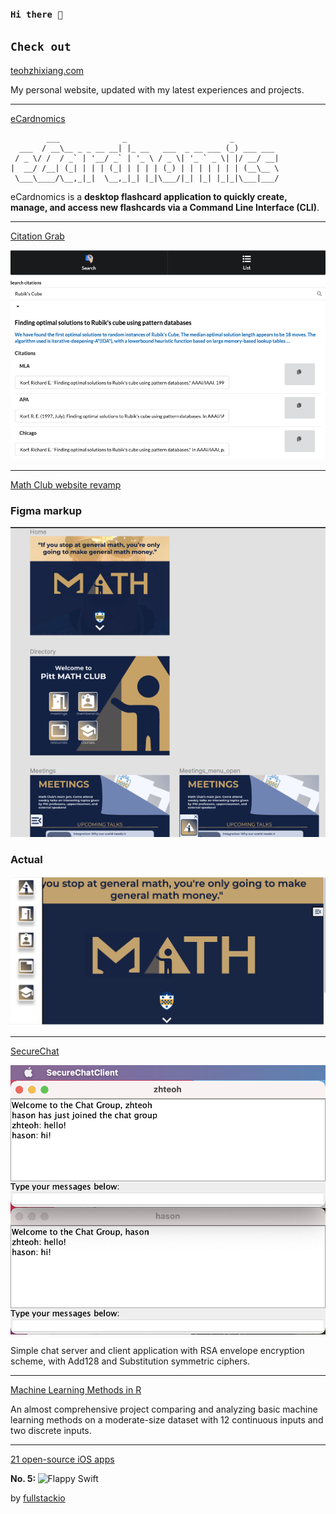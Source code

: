 ### <code>Hi there 👋</code>

<!-- **zhixiangteoh/zhixiangteoh** is a ✨ _special_ ✨ repository because its `README.md` (this file) appears on your GitHub profile. -->

## <code>Check out</code>

<a href="https://teohzhixiang.com">teohzhixiang.com</a>

My personal website, updated with my latest experiences and projects.

<hr>

<a href="https://github.com/zhixiangteoh/tp">eCardnomics</a>

            ___              _                       _           
      ___  / __\__ _ _ __ __| |_ __   ___  _ __ ___ (_) ___ ___  
     / _ \/ /  / _` | '__/ _` | '_ \ / _ \| '_ ` _ \| |/ __/ __| 
    |  __/ /__| (_| | | | (_| | | | | (_) | | | | | | | (__\__ \ 
     \___\____/\__,_|_|  \__,_|_| |_|\___/|_| |_| |_|_|\___|___/

eCardnomics is a **desktop flashcard application to quickly create, manage, and access new flashcards via a Command Line Interface (CLI)**.

<hr>

<a href="https://teohzhixiang.com/citation-grab/">Citation Grab</a>

![Citation Grab logo](https://github.com/zhixiangteoh/zhixiangteoh/blob/master/citation-grab-page.png)

<hr>

<a href="https://teohzhixiang.com/pitt-math-club/">Math Club website revamp</a>

### Figma markup

![Math Club figma](https://github.com/zhixiangteoh/zhixiangteoh/blob/master/pittmath_figma.png)

### Actual

![Math Club new website](https://github.com/zhixiangteoh/zhixiangteoh/blob/master/pittmath_website.png)

<hr>

<a href="https://github.com/zhixiangteoh/SecureChat">SecureChat</a>

![SecureChat](https://github.com/zhixiangteoh/zhixiangteoh/blob/master/secure-chat.png)

Simple chat server and client application with RSA envelope encryption scheme, with Add128 and Substitution symmetric ciphers.

<hr>

<a href="https://github.com/zhixiangteoh/Machine-Learning-Methods-in-R">Machine Learning Methods in R</a>

An almost comprehensive project comparing and analyzing basic machine learning methods on a moderate-size dataset with 12 continuous inputs and two discrete inputs.

<hr>

<a href="https://medium.mybridge.co/21-amazing-open-source-ios-apps-written-in-swift-5e835afee98e">21 open-source iOS apps</a>

<b>No. 5: </b>
![Flappy Swift](https://camo.githubusercontent.com/867dfad61329bd77258f00d586b16476c7bc405a/687474703a2f2f692e696d6775722e636f6d2f314e4c6f546f552e676966)

by <a href="https://github.com/fullstackio">fullstackio</a>
